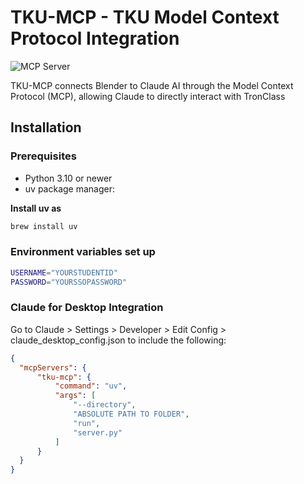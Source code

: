 # TKU-MCP - TKU Model Context Protocol Integration 

![](https://badge.mcpx.dev?type=server 'MCP Server')

TKU-MCP connects Blender to Claude AI through the Model Context Protocol (MCP), allowing Claude to directly interact with TronClass

## Installation


### Prerequisites
- Python 3.10 or newer
- uv package manager: 

**Install uv as**
```bash
brew install uv
```
### Environment variables set up
```bash
USERNAME="YOURSTUDENTID"
PASSWORD="YOURSSOPASSWORD"
```
### Claude for Desktop Integration
Go to Claude > Settings > Developer > Edit Config > claude_desktop_config.json to include the following:

```json
{
  "mcpServers": {
      "tku-mcp": {
          "command": "uv",
          "args": [
              "--directory",
              "ABSOLUTE PATH TO FOLDER",
              "run",
              "server.py"
          ]
      }
  }
}
```